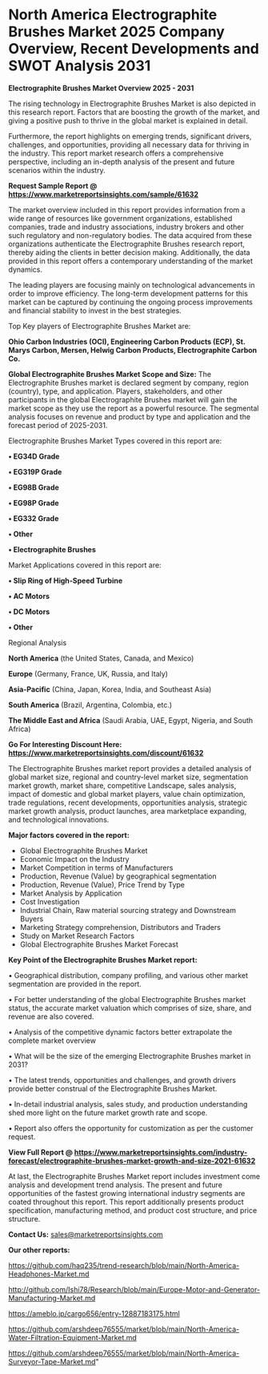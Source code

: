 # North America Electrographite Brushes Market 2025 Company Overview, Recent Developments and SWOT Analysis 2031

<Strong> Electrographite Brushes Market Overview 2025 - 2031</strong>

The rising technology in Electrographite Brushes Market is also depicted in this research report. Factors that are boosting the growth of the market, and giving a positive push to thrive in the global market is explained in detail.

Furthermore, the report highlights on emerging trends, significant drivers, challenges, and opportunities, providing all necessary data for thriving in the industry. This report market research offers a comprehensive perspective, including an in-depth analysis of the present and future scenarios within the industry.

<strong>Request Sample Report @ <a href=https://www.marketreportsinsights.com/sample/61632>https://www.marketreportsinsights.com/sample/61632</a></strong>

The market overview included in this report provides information from a wide range of resources like government organizations, established companies, trade and industry associations, industry brokers and other such regulatory and non-regulatory bodies. The data acquired from these organizations authenticate the Electrographite Brushes research report, thereby aiding the clients in better decision making. Additionally, the data provided in this report offers a contemporary understanding of the market dynamics.

The leading players are focusing mainly on technological advancements in order to improve efficiency. The long-term development patterns for this market can be captured by continuing the ongoing process improvements and financial stability to invest in the best strategies.

Top Key players of Electrographite Brushes Market are:

<strong>Ohio Carbon Industries (OCI), Engineering Carbon Products (ECP), St. Marys Carbon, Mersen, Helwig Carbon Products, Electrographite Carbon Co.</strong>

<strong><b>Global Electrographite Brushes Market Scope and Size:</b></strong>
The Electrographite Brushes market is declared segment by company, region (country), type, and application. Players, stakeholders, and other participants in the global Electrographite Brushes market will gain the market scope as they use the report as a powerful resource. The segmental analysis focuses on revenue and product by type and application and the forecast period of 2025-2031.

Electrographite Brushes Market Types covered in this report are:

<strong>• EG34D Grade

• EG319P Grade

• EG98B Grade

• EG98P Grade

• EG332 Grade

• Other

• Electrographite Brushes</strong>

Market Applications covered in this report are:

<strong>• Slip Ring of High-Speed Turbine

• AC Motors

• DC Motors

• Other</strong> 

Regional Analysis

<strong>North America</strong> (the United States, Canada, and Mexico)

<strong>Europe</strong> (Germany, France, UK, Russia, and Italy)

<strong>Asia-Pacific</strong> (China, Japan, Korea, India, and Southeast Asia)

<strong>South America</strong> (Brazil, Argentina, Colombia, etc.)

<strong>The Middle East and Africa</strong> (Saudi Arabia, UAE, Egypt, Nigeria, and South Africa)

<strong>Go For Interesting Discount Here: <a href=https://www.marketreportsinsights.com/discount/61632>https://www.marketreportsinsights.com/discount/61632</a></strong>

The Electrographite Brushes market report provides a detailed analysis of global market size, regional and country-level market size, segmentation market growth, market share, competitive Landscape, sales analysis, impact of domestic and global market players, value chain optimization, trade regulations, recent developments, opportunities analysis, strategic market growth analysis, product launches, area marketplace expanding, and technological innovations.

<strong><b>Major factors covered in the report:</b></strong>
<ul>
  <li>Global Electrographite Brushes Market </li>
  <li>Economic Impact on the Industry</li>
  <li>Market Competition in terms of Manufacturers</li>
  <li>Production, Revenue (Value) by geographical segmentation</li>
  <li>Production, Revenue (Value), Price Trend by Type</li>
  <li>Market Analysis by Application</li>
  <li>Cost Investigation</li>
  <li>Industrial Chain, Raw material sourcing strategy and Downstream Buyers</li>
  <li>Marketing Strategy comprehension, Distributors and Traders</li>
  <li>Study on Market Research Factors</li>
  <li>Global Electrographite Brushes Market Forecast</li>
</ul>

<strong><b>Key Point of the Electrographite Brushes Market report:</b></strong>

• Geographical distribution, company profiling, and various other market segmentation are provided in the report.

• For better understanding of the global Electrographite Brushes market status, the accurate market valuation which comprises of size, share, and revenue are also covered.

• Analysis of the competitive dynamic factors better extrapolate the complete market overview

• What will be the size of the emerging Electrographite Brushes market in 2031?

• The latest trends, opportunities and challenges, and growth drivers provide better construal of the Electrographite Brushes Market.

• In-detail industrial analysis, sales study, and production understanding shed more light on the future market growth rate and scope.

• Report also offers the opportunity for customization as per the customer request.

<strong><b>View Full Report @ <a href=https://www.marketreportsinsights.com/industry-forecast/electrographite-brushes-market-growth-and-size-2021-61632>https://www.marketreportsinsights.com/industry-forecast/electrographite-brushes-market-growth-and-size-2021-61632</a></b></strong>


At last, the Electrographite Brushes Market report includes investment come analysis and development trend analysis. The present and future opportunities of the fastest growing international industry segments are coated throughout this report. This report additionally presents product specification, manufacturing method, and product cost structure, and price structure.

<strong>Contact Us:</strong>
sales@marketreportsinsights.com

<strong>Our other reports:</strong>

<a href=https://github.com/haq235/trend-research/blob/main/North-America-Headphones-Market.md>https://github.com/haq235/trend-research/blob/main/North-America-Headphones-Market.md</a>

<a href=http://github.com/Ishi78/Research/blob/main/Europe-Motor-and-Generator-Manufacturing-Market.md>http://github.com/Ishi78/Research/blob/main/Europe-Motor-and-Generator-Manufacturing-Market.md</a>

<a href=https://ameblo.jp/cargo656/entry-12887183175.html>https://ameblo.jp/cargo656/entry-12887183175.html</a>

<a href=https://github.com/arshdeep76555/market/blob/main/North-America-Water-Filtration-Equipment-Market.md>https://github.com/arshdeep76555/market/blob/main/North-America-Water-Filtration-Equipment-Market.md</a>

<a href=https://github.com/arshdeep76555/market/blob/main/North-America-Surveyor-Tape-Market.md>https://github.com/arshdeep76555/market/blob/main/North-America-Surveyor-Tape-Market.md</a>"
